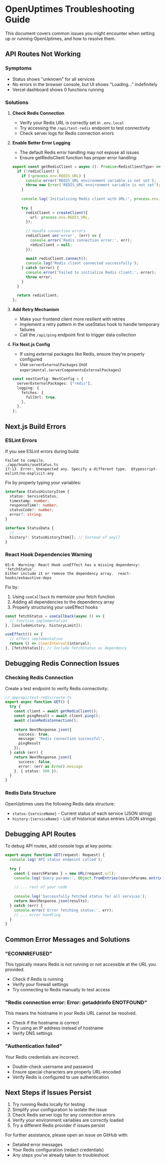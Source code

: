 # OpenUptimes Troubleshooting Guide

This document covers common issues you might encounter when setting up or running OpenUptimes, and how to resolve them.

## API Routes Not Working

### Symptoms
- Status shows "unknown" for all services
- No errors in the browser console, but UI shows "Loading..." indefinitely
- Vercel dashboard shows 0 functions running

### Solutions

1. **Check Redis Connection**
   - Verify your Redis URL is correctly set in `.env.local`
   - Try accessing the `/api/test-redis` endpoint to test connectivity
   - Check server logs for Redis connection errors

2. **Enable Better Error Logging**
   - The default Redis error handling may not expose all issues
   - Ensure getRedisClient function has proper error handling:
   ```typescript
   export const getRedisClient = async (): Promise<RedisClientType> => {
     if (!redisClient) {
       if (!process.env.REDIS_URL) {
         console.error('REDIS_URL environment variable is not set');
         throw new Error('REDIS_URL environment variable is not set');
       }
       
       console.log('Initializing Redis client with URL:', process.env.REDIS_URL);
       
       try {
         redisClient = createClient({
           url: process.env.REDIS_URL,
         });
         
         // Handle connection errors
         redisClient.on('error', (err) => {
           console.error('Redis connection error:', err);
           redisClient = null;
         });
         
         await redisClient.connect();
         console.log('Redis client connected successfully');
       } catch (error) {
         console.error('Failed to initialize Redis client:', error);
         throw error;
       }
     }
     
     return redisClient;
   };
   ```

3. **Add Retry Mechanism**
   - Make your frontend client more resilient with retries
   - Implement a retry pattern in the useStatus hook to handle temporary failures
   - Call the `/api/ping` endpoint first to trigger data collection

4. **Fix Next.js Config**
   - If using external packages like Redis, ensure they're properly configured
   - Use `serverExternalPackages` (not `experimental.serverComponentsExternalPackages`)
   ```typescript
   const nextConfig: NextConfig = {
     serverExternalPackages: ["redis"],
     logging: {
       fetches: {
         fullUrl: true,
       },
     },
   };
   ```

## Next.js Build Errors

### ESLint Errors

If you see ESLint errors during build:

```
Failed to compile.
./app/hooks/useStatus.ts
17:13  Error: Unexpected any. Specify a different type.  @typescript-eslint/no-explicit-any
```

Fix by properly typing your variables:

```typescript
interface StatusHistoryItem {
  status: ServiceStatus;
  timestamp: number;
  responseTime?: number;
  statusCode?: number;
  error?: string;
}

interface StatusData {
  // ...
  history?: StatusHistoryItem[]; // Instead of any[]
}
```

### React Hook Dependencies Warning

```
65:6  Warning: React Hook useEffect has a missing dependency: 'fetchStatus'. 
Either include it or remove the dependency array.  react-hooks/exhaustive-deps
```

Fix by:
1. Using `useCallback` to memoize your fetch function
2. Adding all dependencies to the dependency array
3. Properly structuring your useEffect hooks

```typescript
const fetchStatus = useCallback(async () => {
  // function implementation
}, [includeHistory, historyLimit]);

useEffect(() => {
  // effect implementation
  return () => clearInterval(interval);
}, [fetchStatus]); // Include fetchStatus as dependency
```

## Debugging Redis Connection Issues

### Checking Redis Connection

Create a test endpoint to verify Redis connectivity:

```typescript
// app/api/test-redis/route.ts
export async function GET() {
  try {
    const client = await getRedisClient();
    const pingResult = await client.ping();
    await closeRedisConnection();
    
    return NextResponse.json({
      success: true,
      message: 'Redis connection successful',
      pingResult
    });
  } catch (err) {
    return NextResponse.json({
      success: false,
      error: (err as Error).message
    }, { status: 500 });
  }
}
```

### Redis Data Structure

OpenUptimes uses the following Redis data structure:
- `status:{serviceName}` - Current status of each service (JSON string)
- `history:{serviceName}` - List of historical status entries (JSON strings)

## Debugging API Routes

To debug API routes, add console logs at key points:

```typescript
export async function GET(request: Request) {
  console.log('API status endpoint called');
  
  try {
    const { searchParams } = new URL(request.url);
    console.log('Query params:', Object.fromEntries(searchParams.entries()));
    
    // ... rest of your code
    
    console.log('Successfully fetched status for all services');
    return NextResponse.json(results);
  } catch (err) {
    console.error('Error fetching status:', err);
    // ... error handling
  }
}
```

## Common Error Messages and Solutions

### "ECONNREFUSED"
This typically means Redis is not running or not accessible at the URL you provided.
- Check if Redis is running
- Verify your firewall settings
- Try connecting to Redis manually to test access

### "Redis connection error: Error: getaddrinfo ENOTFOUND"
This means the hostname in your Redis URL cannot be resolved.
- Check if the hostname is correct
- Try using an IP address instead of hostname
- Verify DNS settings

### "Authentication failed"
Your Redis credentials are incorrect.
- Double-check username and password
- Ensure special characters are properly URL-encoded
- Verify Redis is configured to use authentication

## Next Steps if Issues Persist

1. Try running Redis locally for testing
2. Simplify your configuration to isolate the issue
3. Check Redis server logs for any connection errors
4. Verify your environment variables are correctly loaded
5. Try a different Redis provider if issues persist

For further assistance, please open an issue on GitHub with:
- Detailed error messages
- Your Redis configuration (redact credentials)
- Any steps you've already taken to troubleshoot 